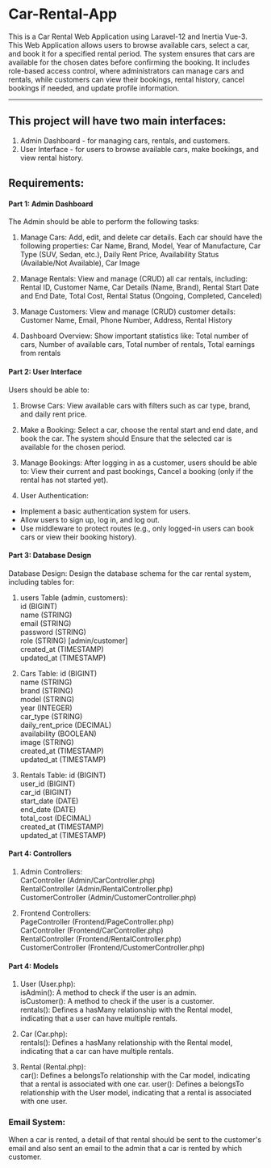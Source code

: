 # Car-Rental-App
This is a Car Rental Web Application using Laravel-12 and Inertia Vue-3. This Web Application allows users to browse available cars, select a car, and book it for a specified rental period. The system ensures that cars are available for the chosen dates before confirming the booking. It includes role-based access control, where administrators can manage cars and rentals, while customers can view their bookings, rental history, cancel bookings if needed, and update profile information.

--------------------------------------------------------------------------------------------------------
 

## This project will have two main interfaces:

1. Admin Dashboard - for managing cars, rentals, and customers.
2. User Interface - for users to browse available cars, make bookings, and view rental history.

 

## Requirements:

#### Part 1: Admin Dashboard 
The Admin should be able to perform the following tasks:

1. Manage Cars: Add, edit, and delete car details. Each car should have the following properties: Car Name, Brand, Model, Year of Manufacture, Car Type (SUV, Sedan, etc.), Daily Rent Price, Availability Status (Available/Not Available), Car Image

2. Manage Rentals: View and manage (CRUD) all car rentals, including: Rental ID, Customer Name, Car Details (Name, Brand), Rental Start Date and End Date, Total Cost, Rental Status (Ongoing, Completed, Canceled)

3. Manage Customers: View and manage (CRUD) customer details: Customer Name, Email, Phone Number, Address, Rental History

4. Dashboard Overview: Show important statistics like: Total number of cars, Number of available cars, Total number of rentals, Total earnings from rentals



#### Part 2: User Interface
Users should be able to:

1. Browse Cars: View available cars with filters such as car type, brand, and daily rent price.

2. Make a Booking: Select a car, choose the rental start and end date, and book the car. The system should Ensure that the selected car is available for the chosen period.
 
3. Manage Bookings: After logging in as a customer, users should be able to: View their current and past bookings, Cancel a booking (only if the rental has not started yet).

4. User Authentication: 
 - Implement a basic authentication system for users.
 - Allow users to sign up, log in, and log out.
 - Use middleware to protect routes (e.g., only logged-in users can book cars or view their booking history).

 

#### Part 3: Database Design
Database Design: Design the database schema for the car rental system, including tables for:
1. users Table (admin, customers): <br>
id (BIGINT) <br>
name (STRING) <br>
email (STRING) <br>
password (STRING) <br>
role (STRING) [admin/customer] <br>
created_at (TIMESTAMP) <br>
updated_at (TIMESTAMP) <br>


2. Cars Table:
id (BIGINT) <br>
name (STRING) <br>
brand (STRING) <br>
model (STRING) <br>
year (INTEGER) <br>
car_type (STRING) <br>
daily_rent_price (DECIMAL) <br>
availability (BOOLEAN) <br>
image (STRING) <br>
created_at (TIMESTAMP) <br>
updated_at (TIMESTAMP) <br>


3. Rentals Table:
id (BIGINT) <br>
user_id (BIGINT) <br>
car_id (BIGINT) <br>
start_date (DATE) <br>
end_date (DATE) <br>
total_cost (DECIMAL) <br>
created_at (TIMESTAMP) <br>
updated_at (TIMESTAMP) <br>


#### Part 4: Controllers

1. Admin Controllers: <br>
CarController (Admin/CarController.php) <br>
RentalController (Admin/RentalController.php) <br>
CustomerController (Admin/CustomerController.php) <br>

2. Frontend Controllers: <br>
PageController (Frontend/PageController.php) <br>
CarController (Frontend/CarController.php) <br>
RentalController (Frontend/RentalController.php) <br>
CustomerController (Frontend/CustomerController.php) <br>


#### Part 4: Models

1. User (User.php): <br>
isAdmin(): A method to check if the user is an admin. <br>
isCustomer(): A method to check if the user is a customer. <br>
rentals(): Defines a hasMany relationship with the Rental model, indicating that a user can have multiple rentals. <br>

2. Car (Car.php): <br>
rentals(): Defines a hasMany relationship with the Rental model, indicating that a car can have multiple rentals.

3. Rental (Rental.php): <br>
car(): Defines a belongsTo relationship with the Car model, indicating that a rental is associated with one car.
user(): Defines a belongsTo relationship with the User model, indicating that a rental is associated with one user.


### Email System: 
When a car is rented, a detail of that rental should be sent to the customer's email and also sent an email to the admin that a car is rented by which customer.
